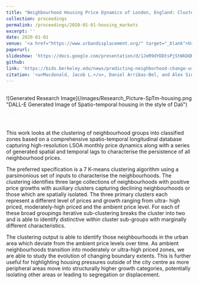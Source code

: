 ```yaml
---
title: "Neighbourhood Housing Price Dynamics of London, England: Clustering Spatio-Temporal Hotspots and Persistence"
collection: proceedings
permalink: /proceedings/2020-01-01-housing_markets
excerpt: ''
date: 2020-01-01
venue: '<a href="https://www.urbandisplacement.org/" target="_blank">Urban Displacement Project</a> and  <a href="https://www.sydney.edu.au/architecture/our-research/urbanism-research/urban-housing-lab.html" target="_blank">Urban Housing Lab</a> Symposium on Neighborhood Change'
paperurl: 
slideshow: 'https://docs.google.com/presentation/d/1JeR9dYDDtsPjStWkDQRQzkjADMRVJPQ_/edit?usp=sharing&ouid=105328487305387150996&rtpof=true&sd=true'
github: 
link: 'https://bids.berkeley.edu/news/predicting-neighborhood-change-using-big-data-and-machine-learning-potential-and-pitfalls'
citation: '<u>Macdonald, Jacob L.</u>, Daniel Arribas-Bel, and Alex Singleton. (2020). &quot;Neighbourhood Housing Price Dynamics of London, England: Clustering Spatio-Temporal Hotspots and Persistence.&quot; <b><i><span style="color:white"><a href="https://www.urbandisplacement.org/" target="_blank">Urban Displacement Project</a> and  <a href="https://www.sydney.edu.au/architecture/our-research/urbanism-research/urban-housing-lab.html" target="_blank">Urban Housing Lab</a> Symposium on Neighborhood Change</span></i></b>'
---
```


<br />
![Generated Research Image](/images/Research_Picture-SpTm-housing.png "DALL-E Generated Image of Spatio-temporal housing in the style of Dali")



### <span style="color:white">Abstract</span>

This work looks at the clustering of neighbourhood groups into classified zones based on a comprehensive spatio-temporal longitudinal database capturing high-resolution LSOA monthly price dynamics along with a series of generated spatial and temporal lags to characterise the persistence of all neighbourhood prices.

The preferred specification is a 7 K-means clustering algorithm using a parsimonious set of inputs to characterise the neighbourhoods. The clustering identifies three large collections of neighbourhoods with positive price growths with auxiliary clusters capturing declining neighbourhoods or those which are spatially isolated. The three primary clusters each represent a different level of prices and growth ranging from ultra- high priced, moderately-high priced and the ambient price level. For each of these broad groupings iterative sub-clustering breaks the cluster into two and is able to identify distinctive within cluster sub-groups with marginally different characteristics.

The clustering output is able to identify those neighbourhoods in the urban area which deviate from the ambient price levels over time. As ambient neighbourhoods transition into moderately or ultra-high priced zones, we are able to study the evolution of changing boundary extents. This is further useful for highlighting housing pressures outside of the city centre as more peripheral areas move into structurally higher growth categories, potentially isolating other areas or leading to segregation or displacement.
